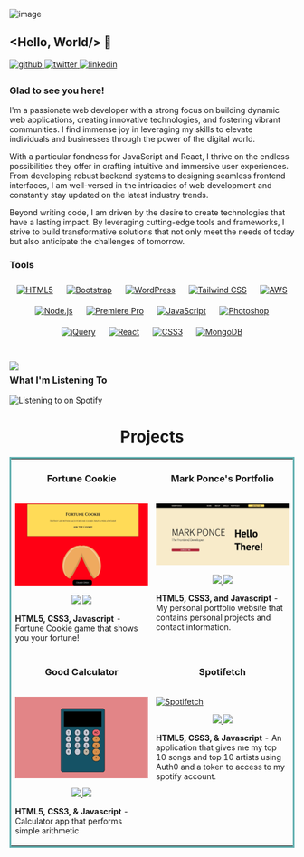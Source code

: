 
![image](https://github.com/marrkponce/marrkponce/assets/106132363/e8026416-33e5-48db-bd95-54a5da694306)

## <Hello, World/> 👋
  

<a href="https://github.com/marrkponce" target="_blank">
<img src=https://img.shields.io/badge/github-%2324292e.svg?&style=for-the-badge&logo=github&logoColor=white alt=github style="margin-bottom: 5px;" />
</a>
<a href="https://twitter.com/marrkponce" target="_blank">
<img src=https://img.shields.io/badge/twitter-%2300acee.svg?&style=for-the-badge&logo=twitter&logoColor=white alt=twitter style="margin-bottom: 5px;" />
</a>
<a href="https://linkedin.com/in/mark-ponce97" target="_blank">
<img src=https://img.shields.io/badge/linkedin-%231E77B5.svg?&style=for-the-badge&logo=linkedin&logoColor=white alt=linkedin style="margin-bottom: 5px;" />
</a>  
  




### Glad to see you here!  
I'm a passionate web developer with a strong focus on building dynamic web applications, creating innovative technologies, and fostering vibrant communities. I find immense joy in leveraging my skills to elevate individuals and businesses through the power of the digital world.

With a particular fondness for JavaScript and React, I thrive on the endless possibilities they offer in crafting intuitive and immersive user experiences. From developing robust backend systems to designing seamless frontend interfaces, I am well-versed in the intricacies of web development and constantly stay updated on the latest industry trends.

Beyond writing code, I am driven by the desire to create technologies that have a lasting impact. By leveraging cutting-edge tools and frameworks, I strive to build transformative solutions that not only meet the needs of today but also anticipate the challenges of tomorrow.  
  



### Tools  
<div align="center">  
<a href="https://en.wikipedia.org/wiki/HTML5" target="_blank"><img style="margin: 10px" src="https://profilinator.rishav.dev/skills-assets/html5-original-wordmark.svg" alt="HTML5" height="50" /></a>  
<a href="https://getbootstrap.com/docs/3.4/javascript/" target="_blank"><img style="margin: 10px" src="https://profilinator.rishav.dev/skills-assets/bootstrap-plain.svg" alt="Bootstrap" height="50" /></a>  
<a href="https://wordpress.com/" target="_blank"><img style="margin: 10px" src="https://profilinator.rishav.dev/skills-assets/wordpress.png" alt="WordPress" height="50" /></a>  
<a href="https://www.tailwindcss.com/" target="_blank"><img style="margin: 10px" src="https://profilinator.rishav.dev/skills-assets/tailwindcss.svg" alt="Tailwind CSS" height="50" /></a>  
<a href="https://aws.amazon.com/" target="_blank"><img style="margin: 10px" src="https://profilinator.rishav.dev/skills-assets/amazonwebservices-original-wordmark.svg" alt="AWS" height="50" /></a>  
<a href="https://nodejs.org/" target="_blank"><img style="margin: 10px" src="https://profilinator.rishav.dev/skills-assets/nodejs-original-wordmark.svg" alt="Node.js" height="50" /></a>  
<a href="https://www.adobe.com/in/products/premiere.html" target="_blank"><img style="margin: 10px" src="https://profilinator.rishav.dev/skills-assets/adobepremierepro.png" alt="Premiere Pro" height="50" /></a>  
<a href="https://www.javascript.com/" target="_blank"><img style="margin: 10px" src="https://profilinator.rishav.dev/skills-assets/javascript-original.svg" alt="JavaScript" height="50" /></a>  
<a href="https://www.adobe.com/in/products/photoshop.html" target="_blank"><img style="margin: 10px" src="https://profilinator.rishav.dev/skills-assets/photoshop-plain.svg" alt="Photoshop" height="50" /></a>  
<a href="https://jquery.com/" target="_blank"><img style="margin: 10px" src="https://profilinator.rishav.dev/skills-assets/jquery.png" alt="jQuery" height="50" /></a>  
<a href="https://reactjs.org/" target="_blank"><img style="margin: 10px" src="https://profilinator.rishav.dev/skills-assets/react-original-wordmark.svg" alt="React" height="50" /></a>  
<a href="https://www.w3schools.com/css/" target="_blank"><img style="margin: 10px" src="https://profilinator.rishav.dev/skills-assets/css3-original-wordmark.svg" alt="CSS3" height="50" /></a>  
<a href="https://www.mongodb.com/" target="_blank"><img style="margin: 10px" src="https://profilinator.rishav.dev/skills-assets/mongodb-original-wordmark.svg" alt="MongoDB" height="50" /></a>  
</div>  
<br>
<br>
<img src="https://github-readme-stats.vercel.app/api?username=marrkponce&show_icons=true&count_private=true&hide_border=true" align="left" />  



### What I'm Listening To  
![Listening to on Spotify](https://spotify-github-profile.vercel.app/api/view?uid=1218834687&cover_image=true&theme=default&show_offline=false&background_color=121212&interchange=false)  


<h1 align="center">Projects</h1>
<table bordercolor="#66b2b2">
  
  <tr>
    <td width="50%" valign="top">
      <h3 align="center">Fortune Cookie</h3>
        <br />
        <a target="_blank" href="https://marrkponce.github.io/fortune-Cookie.github.io/">
            <img src="fc-giph.gif" width="100%" alt="Fortune Cookie"/>
        </a>
        <br />
        <p align="center">
          
  <a href="https://github.com/marrkponce/fortune-Cookie.github.io" target="_blank">
    <img src="https://img.shields.io/static/v1?label=|&message=REPO&color=23555f&style=plastic&logo=github&logo-color=white"/>
  </a>  
  <a href="https://marrkponce.github.io/fortune-Cookie.github.io/" target="_blank">
    <img src="https://img.shields.io/static/v1?label=|&message=WEBSITE&color=cdf998&style=plastic&logo=wordpress&logo-color=white"/>
  </a>
      </p>
        <p><strong>HTML5, CSS3, Javascript</strong> - Fortune Cookie game that shows you your fortune!</p>
    </td>
    <td width="50%" valign="top">
      <h3 align="center">Mark Ponce's Portfolio</h3>
        <br />
      <a target="_blank" href="https://marrkponce.netlify.app/">
            <img src="portfolio-giph.gif" width="100%"  alt="Mark's Portfolio"/>
        </a>
        <br />
        <p align="center">
          
  <a href="https://github.com/marrkponce/my-portfolio.github.io" target="_blank">
    <img src="https://img.shields.io/static/v1?label=|&message=REPO&color=23555f&style=plastic&logo=github&logo-color=white"/>
  </a>
  <a href="https://marrkponce.netlify.app/" target="_blank">
    <img src="https://img.shields.io/static/v1?label=|&message=WEBSITE&color=cdf998&style=plastic&logo=wordpress&logo-color=white"/>
  </a>
      </p>
        <p><strong>HTML5, CSS3, and Javascript</strong> - My personal portfolio website that contains personal projects and contact information.</p>
    </td>
  </tr>
  
  <tr>
    <td width="50%" valign="top">
      <h3 align="center">Good Calculator</h3>
      <br />
        <a target="_blank" href="https://marrkponce.github.io/goodcalculator.github.io/">
          <img src="calculator-giph.gif" width="100%" alt="Good Calculator"/>
        </a>
      <br />
        <p align="center">
  <a href="https://github.com/marrkponce/goodcalculator.github.io" target="_blank">
    <img src="https://img.shields.io/static/v1?label=|&message=REPO&color=23555f&style=plastic&logo=github&logo-color=white"/>
  </a>
  <a href="https://marrkponce.github.io/goodcalculator.github.io/" target="_blank">
    <img src="https://img.shields.io/static/v1?label=|&message=WEBSITE&color=cdf998&style=plastic&logo=wordpress&logo-color=white"/>
  </a>
      </p>
        <p><strong>HTML5, CSS3, & Javascript</strong> - Calculator app that performs simple arithmetic</p>
    </td>
    <td width="50%" valign="top">
      <h3 align="center">Spotifetch</h3>
        <br />
        <a target="_blank" href="https://github.com/marrkponce/spotifetch">
          <img src="spotifetch-giph.gif" width="100%" alt="Spotifetch"/>
        </a>
        <br />
        <p align="center">
          
  <a href="https://github.com/marrkponce/spotifetch" target="_blank">
    <img src="https://img.shields.io/static/v1?label=|&message=REPO&color=23555f&style=plastic&logo=github&logo-color=white"/>
  </a>
  <a href="https://github.com/marrkponce/spotifetch" target="_blank">
    <img src="https://img.shields.io/static/v1?label=|&message=WEBSITE&color=cdf998&style=plastic&logo=wordpress&logo-color=white"/>
  </a>
      </p>
        <p><strong>HTML5, CSS3, & Javascript</strong> - An application that gives me my top 10 songs and top 10 artists using Auth0 and a token to access to my spotify account.</p>
    </td>
  </tr>
</table>
